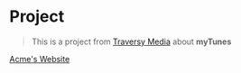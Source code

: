 # Project
> This is a project from [Traversy Media](https://www.youtube.com/channel/UC29ju8bIPH5as8OGnQzwJyA) about **myTunes**

[Acme's Website](https://mbishram.github.io/Acme/)
